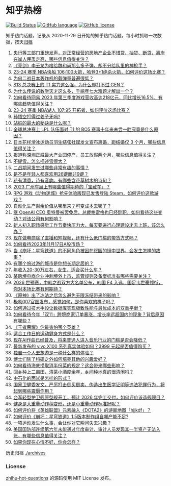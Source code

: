 # 知乎热榜
[![Build Status](https://github.com/ToWeLong/zhihu-hot-questions/workflows/CI/badge.svg)](https://github.com/ToWeLong/zhihu-hot-questions/actions)
[![GitHub language](https://img.shields.io/badge/language-golang-orange.svg)](https://golang.org/)
[![GitHub license](https://img.shields.io/github/license/ToWeLong/zhihu-hot-questions)](https://github.com/ToWeLong/zhihu-hot-questions/blob/main/LICENSE)

知乎热门话题，记录从 2020-11-29 日开始的知乎热门话题。每小时抓取一次数据，按天[归档](./archives)

<!-- BEGIN -->

1. [央行等三部门重磅发声，对正常经营的房地产企业不惜贷、抽贷、断贷，离岸在岸人民币走高，哪些信息值得关注？](https://www.zhihu.com/question/630571546)
1. [《亮剑》李云龙为啥给魏和尚那么多子弹，却不分给队里的神枪手？](https://www.zhihu.com/question/626337399)
1. [23-24 赛季 NBA快船 106:100火箭，哈登3+1绝杀火箭，如何评价这场比赛？](https://www.zhihu.com/question/630671211)
1. [为何二战日本轰炸机的载弹量普遍很低？](https://www.zhihu.com/question/629114704)
1. [S13 总决赛上的 T1 实力这么强，为什么却打不过 GEN？](https://www.zhihu.com/question/629949756)
1. [为什么传说的数学天才这么多，千禧年七大难题才解出一个？](https://www.zhihu.com/question/306983576)
1. [如何看待网易 2023 年第三季度游戏营收高达218亿元，同比增长16.5%，有哪些趋势值得关注？](https://www.zhihu.com/question/630662323)
1. [23-24 赛季 NBA湖人 107:95 开拓者，如何评价这场比赛？](https://www.zhihu.com/question/630658066)
1. [孙悟空打得过姜子牙吗?](https://www.zhihu.com/question/629491016)
1. [站桩的最大的秘诀是什么呢？](https://www.zhihu.com/question/596431882)
1. [全球总决赛上 LPL 队伍面对 T1 的 BO5 赛事十年来未尝一胜究竟是什么原因？](https://www.zhihu.com/question/629993852)
1. [日本花样滑冰运动员羽生结弦社媒发文宣布离婚，距结婚仅 3 个月，哪些信息值得关注？](https://www.zhihu.com/question/630608430)
1. [报道称深圳正威最大产业园停产，员工放假两个月，哪些信息值得关注？](https://www.zhihu.com/question/630548439)
1. [不提雪，怎么描述雪很大？](https://www.zhihu.com/question/623993177)
1. [二战期间发生过哪些非常有趣的事情？](https://www.zhihu.com/question/450165644)
1. [是不是年轻人都喜欢用26键而非9键？](https://www.zhihu.com/question/630284910)
1. [花有清香，诗有音韵。有哪些含花草树木的诗句？](https://www.zhihu.com/question/630509910)
1. [2023 广州车展上有哪些值得期待的「宝藏车」？](https://www.zhihu.com/question/629999023)
1. [RPG 游戏《动物迷城》抢先体验版现已发售登陆 Steam，如何评价这款游戏？](https://www.zhihu.com/question/627410760)
1. [自动化生产剩余价值从哪里来？可变成本去哪了？](https://www.zhihu.com/question/629670028)
1. [继 OpenAI CEO 奥特曼被罢免后，总裁格雷格也已经辞职，如何看待这些变动？对该公司有何影响？](https://www.zhihu.com/question/630644931)
1. [新人初入职场感觉工作节奏快压力大，每天要进行心理建设才去上班，该怎么办？](https://www.zhihu.com/question/630020752)
1. [现在做电商除了直播和短视频，还有什么低门槛的带货方式吗？](https://www.zhihu.com/question/630532041)
1. [如何看待2023年11月17日A股市场？](https://www.zhihu.com/question/630512066)
1. [当《崩坏：星穹铁道》的不同角色被困在绥园的镜中世界，会发生怎样的故事？](https://www.zhihu.com/question/630149146)
1. [有哪个旅过游的城市是你想长期定居的？](https://www.zhihu.com/question/607749417)
1. [年收入20-30万左右，女生，适合买什么车？](https://www.zhihu.com/question/629405723)
1. [某跨境电商企业冲刺境外上市，监管规则及备案标准有哪些需要关注？](https://www.zhihu.com/question/630541190)
1. [2026 世预赛，中韩之战双方大名单公布，韩国 F4 入选，国足韦世豪领衔，你对本场比赛有何期待？](https://www.zhihu.com/question/630535260)
1. [《原神》出了冰法之后怎么避免无限冻结带来的影响？](https://www.zhihu.com/question/629863631)
1. [极氪007官图发布，感觉如何，是你喜欢的样子吗？](https://www.zhihu.com/question/629244315)
1. [如何通过技术手段让数据库实现极致性能与最优成本的双重平衡？](https://www.zhihu.com/question/630526524)
1. [如何看待今年「双11」跨境商家订单暴涨，增长率远超国内的现象？背后原因有哪些？](https://www.zhihu.com/question/630540090)
1. [《王者荣耀》你最害怕哪个英雄？](https://www.zhihu.com/question/630079429)
1. [适合工作日的运动健身方式是什么？](https://www.zhihu.com/question/630163165)
1. [现在AI作曲已经普及，将来普通人进入音乐行业的门槛是否会降低？](https://www.zhihu.com/question/630532161)
1. [最新发布的 vivo X100 系列真实体验如何？3999 元起是否值得购买？](https://www.zhihu.com/question/630534739)
1. [独自一个人去旅游是一种什么样的体验？](https://www.zhihu.com/question/605793557)
1. [博士们除了科研之外如何培养其他的兴趣爱好？](https://www.zhihu.com/question/279140034)
1. [如何看待海底捞取消半份菜的规定？这会带来哪些影响？](https://www.zhihu.com/question/630548738)
1. [回乡种上二亩田，清茶小酒度余年，乡间种地真的很清闲吗？](https://www.zhihu.com/question/626837077)
1. [中石化的面试是怎样的形式？](https://www.zhihu.com/question/355754864)
1. [国家卫健委发文，严厉打击倒买倒卖、伪造出生医学证明等违法犯罪行为，将起到哪些震慑作用？](https://www.zhihu.com/question/630536903)
1. [台军轻型护卫舰原型舰开工，预计 2026 年完工交付，如何评价该造舰项目？](https://www.zhihu.com/question/630552963)
1. [健身是大重量动作稍变形，还是小重量动作标准好呢？](https://www.zhihu.com/question/630165595)
1. [如何评价将《英雄联盟》元素融入《DOTA2》的游廊地图「hjjkdf」？](https://www.zhihu.com/question/630334036)
1. [如何评价《崩坏：星穹铁道》1.5版本制作组自嘲产能不足?](https://www.zhihu.com/question/630515646)
1. [一项运动发生什么事，会让你对它瞬间失去兴趣？](https://www.zhihu.com/question/630059650)
1. [美国国防部连续第六年未能通过年度审计，审计人员发现其一半资产无法入账，有哪些信息值得关注？](https://www.zhihu.com/question/630539753)
1. [如果你现在心情不好，你会怎样？](https://www.zhihu.com/question/623689271)

<!-- END -->

历史归档 [./archives](./archives)


### License
[zhihu-hot-questions](https://github.com/towelong/zhihu-hot-questions) 的源码使用 MIT License 发布。